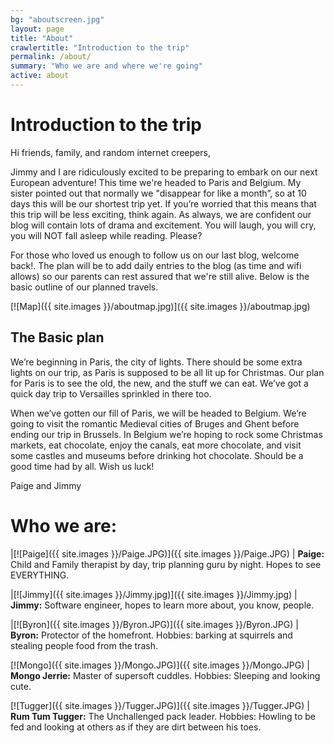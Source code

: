 ```yaml
---
bg: "aboutscreen.jpg"
layout: page
title: "About"
crawlertitle: "Introduction to the trip"
permalink: /about/
summary: "Who we are and where we're going"
active: about
---
```


# Introduction to the trip
Hi friends, family, and random internet creepers,

Jimmy and I are ridiculously excited to be preparing to embark on our next European adventure! This time we're headed to Paris and Belgium. My sister pointed out that normally we "disappear for like a month”, so at 10 days this will be our shortest trip yet. If you’re worried that this means that this trip will be less exciting, think again. As always, we are confident our blog will contain lots of drama and excitement. You will laugh, you will cry, you will NOT fall asleep while reading. Please?

For those who loved us enough to follow us on our last blog, welcome back!. The plan will be to add daily entries to the blog (as time and wifi allows) so our parents can rest assured that we're still alive. Below is the basic outline of our planned travels.

[![Map]({{ site.images }}/aboutmap.jpg)]({{ site.images }}/aboutmap.jpg)

## The Basic plan

We’re beginning in Paris, the city of lights. There should be some extra lights on our trip, as Paris is supposed to be all lit up for Christmas. Our plan for Paris is to see the old, the new, and the stuff we can eat. We’ve got a quick day trip to Versailles sprinkled in there too.

When we’ve gotten our fill of Paris, we will be headed to Belgium. We’re going to visit the romantic Medieval cities of Bruges and Ghent before ending our trip in Brussels. In Belgium we’re hoping to rock some Christmas markets, eat chocolate, enjoy the canals, eat more chocolate, and visit some castles and museums before drinking hot chocolate. Should be a good time had by all.
Wish us luck!

Paige and Jimmy

# Who we are:

|[![Paige]({{ site.images }}/Paige.JPG)]({{ site.images }}/Paige.JPG) | **Paige:** Child and Family therapist by day, trip planning guru by night. Hopes to see EVERYTHING.

|[![Jimmy]({{ site.images }}/Jimmy.jpg)]({{ site.images }}/Jimmy.jpg) | **Jimmy:** Software engineer, hopes to learn more about, you know, people.

|[![Byron]({{ site.images }}/Byron.JPG)]({{ site.images }}/Byron.JPG) | **Byron:** Protector of the homefront. Hobbies: barking at squirrels and stealing people food from the trash.

[![Mongo]({{ site.images }}/Mongo.JPG)]({{ site.images }}/Mongo.JPG) | **Mongo Jerrie:** Master of supersoft cuddles. Hobbies: Sleeping and looking cute.

[![Tugger]({{ site.images }}/Tugger.JPG)]({{ site.images }}/Tugger.JPG) | **Rum Tum Tugger:** The Unchallenged pack leader. Hobbies: Howling to be fed and looking at others as if they are dirt between his toes. 

 